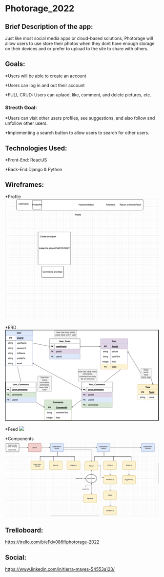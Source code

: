 # Photorage_2022

## Brief Description of the app:

Just like most social media apps or cloud-based solutions, Photorage will allow users to use store their photos when they dont have enough storage on their devices and or prefer to upload to the site to share with others. 

## Goals:

*Users will be able to create an account

*Users can log in and out their account

*FULL CRUD: Users can uplaod, like, comment, and delete pictures, etc.

### Strecth Goal:

*Users can visit other users profiles, see suggestions, and also follow and unfollow other users. 

*Implementing a search button to allow users to search for other users.

## Technologies Used:

*Front-End: ReactJS

*Back-End:Django & Python

## Wireframes:
*Profile <img src="Profile.png">

*ERD <img src="ERD.png">

*Feed <img src="Screen Shot 2022-12-23 at 7.09.13 AM">

*Components <img src="component.png">


## Trelloboard:
https://trello.com/b/eFdv086f/photorage-2022

## Social:
https://www.linkedin.com/in/tierra-mayes-54553a123/
